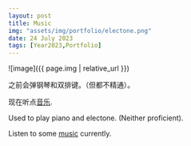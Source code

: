 ```yaml
---
layout: post
title: Music
img: "assets/img/portfolio/electone.png"
date: 24 July 2023
tags: [Year2023,Portfolio]
---
```

![image]({{ page.img | relative_url }})

之前会弹钢琴和双排键。（但都不精通）。

现在听点[音乐](https://music.163.com/#/user/home?id=1661316242).

Used to play piano and electone. (Neither proficient).

Listen to some [music](https://music.163.com/#/user/home?id=1661316242) currently.
